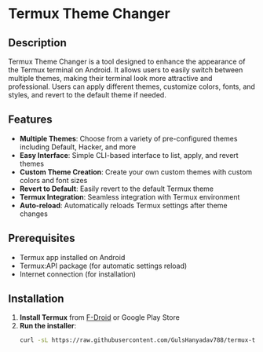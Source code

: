 # Termux Theme Changer

## Description
Termux Theme Changer is a tool designed to enhance the appearance of the Termux terminal on Android. It allows users to easily switch between multiple themes, making their terminal look more attractive and professional. Users can apply different themes, customize colors, fonts, and styles, and revert to the default theme if needed.

## Features
- **Multiple Themes**: Choose from a variety of pre-configured themes including Default, Hacker, and more
- **Easy Interface**: Simple CLI-based interface to list, apply, and revert themes
- **Custom Theme Creation**: Create your own custom themes with custom colors and font sizes
- **Revert to Default**: Easily revert to the default Termux theme
- **Termux Integration**: Seamless integration with Termux environment
- **Auto-reload**: Automatically reloads Termux settings after theme changes

## Prerequisites
- Termux app installed on Android
- Termux:API package (for automatic settings reload)
- Internet connection (for installation)

## Installation
1. **Install Termux** from [F-Droid](https://f-droid.org/en/packages/com.termux/) or Google Play Store
2. **Run the installer**:
   ```sh
   curl -sL https://raw.githubusercontent.com/GulsHanyadav788/termux-theme-changer/main/install.sh | bash